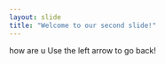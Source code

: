 ```yaml
---
layout: slide
title: "Welcome to our second slide!"
---
```

how are u
Use the left arrow to go back!
